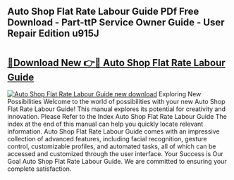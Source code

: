 ## Auto Shop Flat Rate Labour Guide PDf Free Download - Part-ttP Service Owner Guide - User Repair Edition u915J

# <h2><a href="http://bc8262.oget.top/?id=Auto+Shop+Flat+Rate+Labour+Guide">🔗Download New 👉🔴 Auto Shop Flat Rate Labour Guide</a></h2>

[![Auto Shop Flat Rate Labour Guide new download](https://i.imgur.com/5g1atiW.png)](http://bc8262.oget.top/?id=Auto+Shop+Flat+Rate+Labour+Guide)
Exploring New Possibilities Welcome to the world of possibilities with your new Auto Shop Flat Rate Labour Guide! This manual explores its potential for creativity and innovation. Please Refer to the Index Auto Shop Flat Rate Labour Guide The index at the end of this manual can help you quickly locate relevant information. Auto Shop Flat Rate Labour Guide comes with an impressive collection of advanced features, including facial recognition, gesture control, customizable profiles, and automated tasks, all of which can be accessed and customized through the user interface. Your Success is Our Goal Auto Shop Flat Rate Labour Guide. We are committed to ensuring your complete satisfaction.
